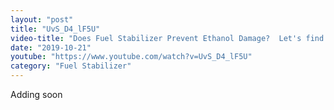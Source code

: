 ```yaml
---
layout: "post"
title: "UvS_D4_lF5U"
video-title: "Does Fuel Stabilizer Prevent Ethanol Damage?  Let's find out!"
date: "2019-10-21"
youtube: "https://www.youtube.com/watch?v=UvS_D4_lF5U"
category: "Fuel Stabilizer"
---
```

<div class="space-y-1"><p class="text-gray-400">Adding soon</p></div>